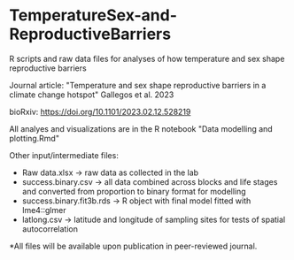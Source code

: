 # TemperatureSex-and-ReproductiveBarriers
R scripts and raw data files for analyses of how temperature and sex shape reproductive barriers

Journal article: "Temperature and sex shape reproductive barriers in a climate change hotspot" Gallegos et al. 2023

bioRxiv: https://doi.org/10.1101/2023.02.12.528219

All analyes and visualizations are in the R notebook "Data modelling and plotting.Rmd"

Other input/intermediate files:

- Raw data.xlsx -> raw data as collected in the lab
- success.binary.csv -> all data combined across blocks and life stages and converted from proportion to binary format for modelling
- success.binary.fit3b.rds -> R object with final model fitted with lme4::glmer
- latlong.csv -> latitude and longitude of sampling sites for tests of spatial autocorrelation

*All files will be available upon publication in peer-reviewed journal.
